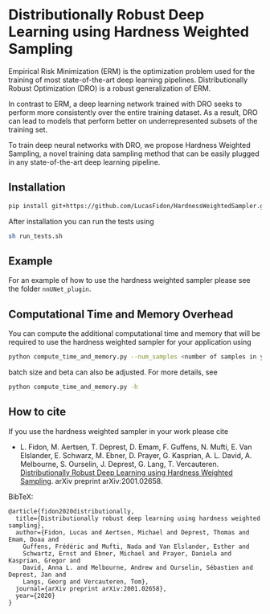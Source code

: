 # Distributionally Robust Deep Learning using Hardness Weighted Sampling

Empirical Risk Minimization (ERM) is the optimization problem used for the training of most state-of-the-art deep learning pipelines.
Distributionally Robust Optimization (DRO) is a robust generalization of ERM.

In contrast to ERM, a deep learning network trained with DRO seeks to perform more consistently 
over the entire training dataset.
As a result, DRO can lead to models that perform better on underrepresented subsets of the training set.

To train deep neural networks with DRO, we propose Hardness Weighted Sampling, a novel training data sampling method
that can be easily plugged in any state-of-the-art deep learning pipeline.


## Installation
```bash
pip install git+https://github.com/LucasFidon/HardnessWeightedSampler.git
```
After installation you can run the tests using
```bash
sh run_tests.sh
```

## Example
For an example of how to use the hardness weighted sampler please see the folder ```nnUNet_plugin```.


## Computational Time and Memory Overhead
You can compute the additional computational time and memory that will be required to use the hardness weighted sampler 
for your application using
```bash
python compute_time_and_memory.py --num_samples <number of samples in your training dataset>
```
batch size and beta can also be adjusted. For more details, see
```bash
python compute_time_and_memory.py -h
```

## How to cite
If you use the hardness weighted sampler in your work please cite
* L. Fidon, M. Aertsen, T. Deprest, D. Emam, F. Guffens, N. Mufti, E. Van Elslander,
  E. Schwarz, M. Ebner, D. Prayer, G. Kasprian, A. L. David, A. Melbourne, S. Ourselin,
  J. Deprest, G. Lang, T. Vercauteren.
[Distributionally Robust Deep Learning using Hardness Weighted Sampling][main_paper].
arXiv preprint arXiv:2001.02658.

BibTeX:
```
@article{fidon2020distributionally,
  title={Distributionally robust deep learning using hardness weighted sampling},
  author={Fidon, Lucas and Aertsen, Michael and Deprest, Thomas and Emam, Doaa and
    Guffens, Frédéric and Mufti, Nada and Van Elslander, Esther and 
    Schwartz, Ernst and Ebner, Michael and Prayer, Daniela and Kasprian, Gregor and 
    David, Anna L. and Melbourne, Andrew and Ourselin, Sébastien and Deprest, Jan and 
    Langs, Georg and Vercauteren, Tom},
  journal={arXiv preprint arXiv:2001.02658},
  year={2020}
}
```

[main_paper]: https://arxiv.org/abs/2001.02658